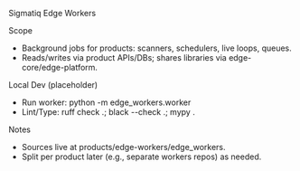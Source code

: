 Sigmatiq Edge Workers

Scope
- Background jobs for products: scanners, schedulers, live loops, queues.
- Reads/writes via product APIs/DBs; shares libraries via edge-core/edge-platform.

Local Dev (placeholder)
- Run worker: python -m edge_workers.worker
- Lint/Type: ruff check .; black --check .; mypy .

Notes
- Sources live at products/edge-workers/edge_workers.
- Split per product later (e.g., separate workers repos) as needed.

